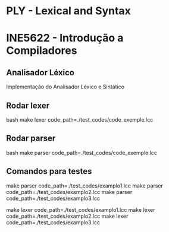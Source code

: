 # PLY - Lexical and Syntax
# INE5622 - Introdução a Compiladores
## Analisador Léxico
Implementação do Analisador Léxico e Sintático

## Rodar lexer
bash
make lexer code_path=./test_codes/code_exemple.lcc

## Rodar parser
bash
make parser code_path=./test_codes/code_exemple.lcc

## Comandos para testes
make parser code_path=./test_codes/examplo1.lcc
make parser code_path=./test_codes/examplo2.lcc
make parser code_path=./test_codes/examplo3.lcc

make lexer code_path=./test_codes/examplo1.lcc
make lexer code_path=./test_codes/examplo2.lcc
make lexer code_path=./test_codes/examplo3.lcc